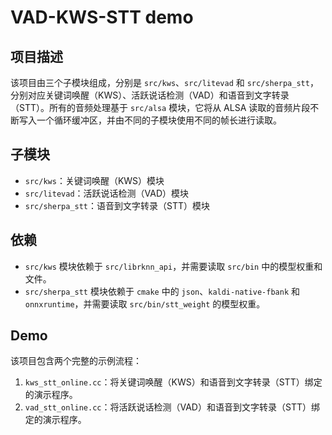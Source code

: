 
# VAD-KWS-STT demo


## 项目描述

该项目由三个子模块组成，分别是 `src/kws`、`src/litevad` 和 `src/sherpa_stt`，分别对应关键词唤醒（KWS）、活跃说话检测（VAD）和语音到文字转录（STT）。所有的音频处理基于 `src/alsa` 模块，它将从 ALSA 读取的音频片段不断写入一个循环缓冲区，并由不同的子模块使用不同的帧长进行读取。

## 子模块

- `src/kws`：关键词唤醒（KWS）模块
- `src/litevad`：活跃说话检测（VAD）模块
- `src/sherpa_stt`：语音到文字转录（STT）模块

## 依赖

- `src/kws` 模块依赖于 `src/librknn_api`，并需要读取 `src/bin` 中的模型权重和文件。
- `src/sherpa_stt` 模块依赖于 `cmake` 中的 `json`、`kaldi-native-fbank` 和 `onnxruntime`，并需要读取 `src/bin/stt_weight` 的模型权重。

## Demo

该项目包含两个完整的示例流程：

1. `kws_stt_online.cc`：将关键词唤醒（KWS）和语音到文字转录（STT）绑定的演示程序。
2. `vad_stt_online.cc`：将活跃说话检测（VAD）和语音到文字转录（STT）绑定的演示程序。

 